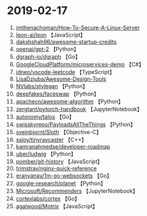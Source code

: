 # 2019-02-17

1. [imthenachoman/How-To-Secure-A-Linux-Server](https://github.com/imthenachoman/How-To-Secure-A-Linux-Server) 
2. [leon-ai/leon](https://github.com/leon-ai/leon) 【JavaScript】
3. [dakshshah96/awesome-startup-credits](https://github.com/dakshshah96/awesome-startup-credits) 
4. [openai/gpt-2](https://github.com/openai/gpt-2) 【Python】
5. [dgraph-io/dgraph](https://github.com/dgraph-io/dgraph) 【Go】
6. [GoogleCloudPlatform/microservices-demo](https://github.com/GoogleCloudPlatform/microservices-demo) 【C#】
7. [jdneo/vscode-leetcode](https://github.com/jdneo/vscode-leetcode) 【TypeScript】
8. [LisaDziuba/Awesome-Design-Tools](https://github.com/LisaDziuba/Awesome-Design-Tools) 
9. [NVlabs/stylegan](https://github.com/NVlabs/stylegan) 【Python】
10. [deepfakes/faceswap](https://github.com/deepfakes/faceswap) 【Python】
11. [apachecn/awesome-algorithm](https://github.com/apachecn/awesome-algorithm) 【Python】
12. [zergtant/pytorch-handbook](https://github.com/zergtant/pytorch-handbook) 【JupyterNotebook】
13. [autonomy/talos](https://github.com/autonomy/talos) 【Go】
14. [swisskyrepo/PayloadsAllTheThings](https://github.com/swisskyrepo/PayloadsAllTheThings) 【Python】
15. [sveinbjornt/Sloth](https://github.com/sveinbjornt/Sloth) 【Objective-C】
16. [ssloy/tinyraycaster](https://github.com/ssloy/tinyraycaster) 【C++】
17. [kamranahmedse/developer-roadmap](https://github.com/kamranahmedse/developer-roadmap) 
18. [uber/ludwig](https://github.com/uber/ludwig) 【Python】
19. [pomber/git-history](https://github.com/pomber/git-history) 【JavaScript】
20. [trimstray/nginx-quick-reference](https://github.com/trimstray/nginx-quick-reference) 
21. [eranyanay/1m-go-websockets](https://github.com/eranyanay/1m-go-websockets) 【Go】
22. [google-research/planet](https://github.com/google-research/planet) 【Python】
23. [Microsoft/Recommenders](https://github.com/Microsoft/Recommenders) 【JupyterNotebook】
24. [cortexlabs/cortex](https://github.com/cortexlabs/cortex) 【Go】
25. [agalwood/Motrix](https://github.com/agalwood/Motrix) 【JavaScript】
